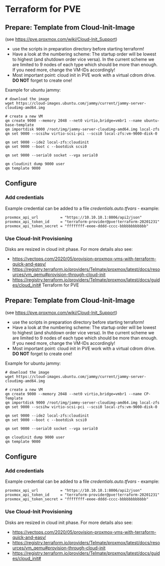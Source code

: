 # Terraform for PVE

## Prepare: Template from Cloud-Init-Image
(see https://pve.proxmox.com/wiki/Cloud-Init_Support)
* use the scripts in preparation directory before starting terraform!
* Have a look at the numbering scheme: The startup order will be lowest to highest (and shutdown order vice versa). In the current scheme we are limited to 9 nodes of each type which should be more than enough. If you need more, change the VM-IDs accordingly! 
* Most important point: cloud init in PVE work with a virtual cdrom drive. **DO NOT** forget to create one!

Example for ubuntu jammy:
```
# download the image
wget https://cloud-images.ubuntu.com/jammy/current/jammy-server-cloudimg-amd64.img

# create a new VM
qm create 9000 --memory 2048 --net0 virtio,bridge=vmbr1 --name ubuntu-base-template
qm importdisk 9000 /root/img/jammy-server-cloudimg-amd64.img local-zfs
qm set 9000 --scsihw virtio-scsi-pci --scsi0 local-zfs:vm-9000-disk-0

qm set 9000 --ide2 local-zfs:cloudinit
qm set 9000 --boot c --bootdisk scsi0

qm set 9000 --serial0 socket --vga serial0

qm cloudinit dump 9000 user
qm template 9000

```

## Configure
### Add credentials
Example credential can be added to a file *credentials.auto.tfvars* - example:
```
proxmox_api_url          = "https://10.10.10.1:8006/api2/json"
proxmox_api_token_id     = "terraform-provider@pve!terraform-20201231"
proxmox_api_token_secret = "ffffffff-eeee-dddd-cccc-bbbbbbbbbbbb"
```
### Use Cloud-Init Provisioning
Disks are resized in cloud init phase. For more details also see:
* https://vectops.com/2020/05/provision-proxmox-vms-with-terraform-quick-and-easy/
* https://registry.terraform.io/providers/Telmate/proxmox/latest/docs/resources/vm_qemu#provision-through-cloud-init
* https://registry.terraform.io/providers/Telmate/proxmox/latest/docs/guides/cloud_init# Terraform for PVE

## Prepare: Template from Cloud-Init-Image
(see https://pve.proxmox.com/wiki/Cloud-Init_Support)
* use the scripts in preparation directory before starting terraform!
* Have a look at the numbering scheme: The startup order will be lowest to highest (and shutdown order vice versa). In the current scheme we are limited to 9 nodes of each type which should be more than enough. If you need more, change the VM-IDs accordingly! 
* Most important point: cloud init in PVE work with a virtual cdrom drive. **DO NOT** forget to create one!

Example for ubuntu jammy:
```
# download the image
wget https://cloud-images.ubuntu.com/jammy/current/jammy-server-cloudimg-amd64.img

# create a new VM
qm create 9000 --memory 2048 --net0 virtio,bridge=vmbr1 --name CP-Template
qm importdisk 9000 /root/img/jammy-server-cloudimg-amd64.img local-zfs
qm set 9000 --scsihw virtio-scsi-pci --scsi0 local-zfs:vm-9000-disk-0

qm set 9000 --ide2 local-zfs:cloudinit
qm set 9000 --boot c --bootdisk scsi0

qm set 9000 --serial0 socket --vga serial0

qm cloudinit dump 9000 user
qm template 9000

```

## Configure
### Add credentials
Example credential can be added to a file *credentials.auto.tfvars* - example:
```
proxmox_api_url          = "https://10.10.10.1:8006/api2/json"
proxmox_api_token_id     = "terraform-provider@pve!terraform-20201231"
proxmox_api_token_secret = "ffffffff-eeee-dddd-cccc-bbbbbbbbbbbb"
```
### Use Cloud-Init Provisioning
Disks are resized in cloud init phase. For more details also see:
* https://vectops.com/2020/05/provision-proxmox-vms-with-terraform-quick-and-easy/
* https://registry.terraform.io/providers/Telmate/proxmox/latest/docs/resources/vm_qemu#provision-through-cloud-init
* https://registry.terraform.io/providers/Telmate/proxmox/latest/docs/guides/cloud_init# 
